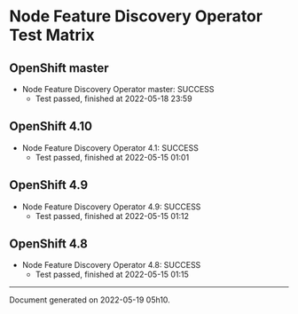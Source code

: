 
Node Feature Discovery Operator Test Matrix
===========================================

OpenShift master
----------------



* Node Feature Discovery Operator master: SUCCESS
  - Test passed, finished at 2022-05-18 23:59






OpenShift 4.10
--------------



* Node Feature Discovery Operator 4.1: SUCCESS
  - Test passed, finished at 2022-05-15 01:01






OpenShift 4.9
-------------



* Node Feature Discovery Operator 4.9: SUCCESS
  - Test passed, finished at 2022-05-15 01:12






OpenShift 4.8
-------------



* Node Feature Discovery Operator 4.8: SUCCESS
  - Test passed, finished at 2022-05-15 01:15






---
Document generated on 2022-05-19 05h10.
